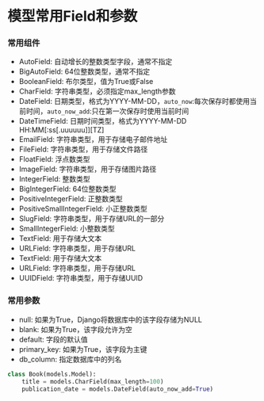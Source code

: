 # 模型常用Field和参数
### 常用组件
* AutoField: 自动增长的整数类型字段，通常不指定
* BigAutoField: 64位整数类型，通常不指定
* BooleanField: 布尔类型，值为True或False
* CharField: 字符串类型，必须指定max_length参数
* DateField: 日期类型，格式为YYYY-MM-DD，`auto_now`:每次保存时都使用当前时间，`auto_now_add`:只在第一次保存时使用当前时间
* DateTimeField: 日期时间类型，格式为YYYY-MM-DD HH:MM[:ss[.uuuuuu]][TZ]
* EmailField: 字符串类型，用于存储电子邮件地址
* FileField: 字符串类型，用于存储文件路径
* FloatField: 浮点数类型
* ImageField: 字符串类型，用于存储图片路径
* IntegerField: 整数类型
* BigIntegerField: 64位整数类型
* PositiveIntegerField: 正整数类型
* PositiveSmallIntegerField: 小正整数类型
* SlugField: 字符串类型，用于存储URL的一部分
* SmallIntegerField: 小整数类型
* TextField: 用于存储大文本
* URLField: 字符串类型，用于存储URL
* TextField: 用于存储大文本
* URLField: 字符串类型，用于存储URL
* UUIDField: 字符串类型，用于存储UUID

### 常用参数
* null: 如果为True，Django将数据库中的该字段存储为NULL
* blank: 如果为True，该字段允许为空
* default: 字段的默认值
* primary_key: 如果为True，该字段为主键
* db_column: 指定数据库中的列名

```python
class Book(models.Model):
    title = models.CharField(max_length=100)
    publication_date = models.DateField(auto_now_add=True)
```
